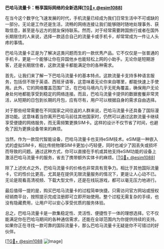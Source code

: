 **巴哈马流量卡：畅享国际网络的全新选择[[TG💪+ @esim1088](https://t.me/s/esim1088)]**

在当今这个数字化飞速发展的时代，手机流量已经成为我们日常生活中不可或缺的一部分。无论是工作还是生活，流畅的网络连接让我们能够随时随地处理事务、获取信息，甚至是与远方的朋友保持联系。然而，对于经常需要跨国旅行或者在国外长期居住的人来说，选择一款适合自己的流量卡或手机卡，却常常成为一件让人头疼的事情。

巴哈马流量卡正是为了解决这类问题而生的一款优秀产品。它不仅仅是一张普通的手机卡，更是一个能够让你在异国他乡也能轻松上网的小助手。无论你是短期游客，还是长期居住者，这款流量卡都能满足你的各种需求。

首先，让我们来了解一下巴哈马流量卡的基本特点。这款流量卡支持多种语言服务，包括但不限于英语、西班牙语等，这意味着无论你来自哪里，都能快速上手使用。此外，它的网络覆盖范围广泛，在巴哈马境内几乎无死角覆盖，确保用户无论身处何地都能享受到稳定的网络连接。而且，巴哈马流量卡提供的数据套餐非常灵活，从短期的日包到长期的月包，应有尽有，用户可以根据自身的需求自由选择。

对于那些经常需要在不同国家之间往返的人群来说，巴哈马流量卡还具备了国际漫游功能。这意味着当你离开巴哈马前往其他国家时，仍然可以通过这款流量卡继续享受便捷的网络服务，而无需频繁更换SIM卡。这样的设计不仅节省了时间，也避免了因为更换设备带来的麻烦。

当然，作为一款现代智能设备，巴哈马流量卡也支持eSIM技术。eSIM是一种嵌入式的虚拟SIM卡，相比传统物理SIM卡更加小巧轻便，同时也减少了因丢失或损坏而导致的问题。通过这种方式，你可以直接在手机或其他支持eSIM功能的设备上激活巴哈马流量卡的服务，省去了携带额外实体卡的麻烦。[[TG💪+ @esim1088](https://t.me/s/esim1088)]

除了上述优点之外，巴哈马流量卡的价格也非常具有竞争力。相比于其他国际流量卡，它的性价比更高，尤其是在提供无限流量服务的情况下，更是让人心动不已。无论是观看高清视频、下载大型文件，还是在线玩游戏，都可以毫无压力地进行。

最后值得一提的是，购买巴哈马流量卡的过程简单快捷。只需访问官方网站或授权经销商平台，按照提示完成注册即可立即开始使用。整个过程无需复杂的手续，也没有隐藏费用，让用户可以安心享受优质的服务体验。

总之，巴哈马流量卡是一款集稳定性、灵活性、便捷性于一体的理想选择。它不仅能满足你在巴哈马期间的各种通信需求，还能在全球范围内为你提供持续的支持。如果你正在寻找一款可靠的国际流量卡，那么巴哈马流量卡无疑是你不可错过的好伙伴。

[[TG💪+ @esim1088](https://t.me/s/esim1088) ![Image](https://i.postimg.cc/4NQfJmqS/Snipaste-2025-05-13-00-14-12.png)]